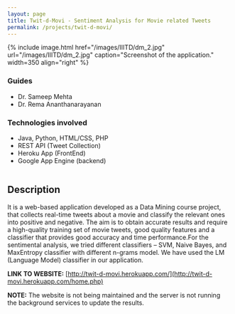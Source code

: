 ```yaml
---
layout: page
title: Twit-d-Movi - Sentiment Analysis for Movie related Tweets
permalink: /projects/twit-d-movi/
---
```


{% include image.html href="/images/IIITD/dm_2.jpg" url="/images/IIITD/dm_2.jpg" caption="Screenshot of the application." width=350 align="right" %} 

### Guides 

* Dr. Sameep Mehta
* Dr. Rema Ananthanarayanan

### Technologies involved

* Java, Python, HTML/CSS, PHP
* REST API (Tweet Collection)
* Heroku App (FrontEnd)
* Google App Engine (backend)


<hr style="clear:both;visibility: hidden;" />

## Description

It is a web-based application developed as a Data Mining course project, that collects real-time tweets about a movie and classify the relevant ones into positive and negative. The aim is to obtain accurate results and require a high-quality training set of movie tweets, good quality features and a classifier that provides good accuracy and time performance.For the sentimental analysis, we tried different classifiers – SVM, Naive Bayes, and MaxEntropy classifier with different n-grams model. We have used the LM (Language Model) classifier in our application.

**LINK TO WEBSITE:** [http://twit-d-movi.herokuapp.com/](http://twit-d-movi.herokuapp.com/home.php) 

**NOTE:** The website is not being maintained and the server is not running the background services to update the results.


